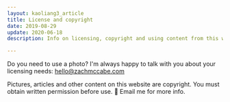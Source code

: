 ```yaml
---
layout: kaoliang3_article
title: License and copyright
date: 2019-08-29
update: 2020-06-18
description: Info on licensing, copyright and using content from this website

---
```


Do you need to use a photo? I'm always happy to talk with you about your licensing needs: [hello@zachmccabe.com](mailto:hello@zachmccabe.com)

Pictures, articles and other content on this website are copyright. You must obtain written permission before use. 📮 Email me for more info.
